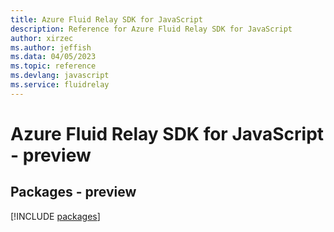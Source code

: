 ```yaml
---
title: Azure Fluid Relay SDK for JavaScript
description: Reference for Azure Fluid Relay SDK for JavaScript
author: xirzec
ms.author: jeffish
ms.data: 04/05/2023
ms.topic: reference
ms.devlang: javascript
ms.service: fluidrelay
---
```

# Azure Fluid Relay SDK for JavaScript - preview
## Packages - preview
[!INCLUDE [packages](fluid-relay-index.md)]
